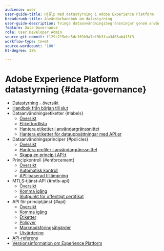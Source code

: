 ```yaml
---
audience: user
user-guide-title: Hjälp med datastyrning i Adobe Experience Platform
breadcrumb-title: Användarhandbok om datastyrning
user-guide-description: Tvinga dataanvändningsbegränsningar genom användning av etiketter, marknadsföringsåtgärder och styrningspolicyer.
feature: Data Governance
role: User,Developer,Admin
source-git-commit: f129c215ebc5dc169b9a7ef9b3faa3463ab413f3
workflow-type: tm+mt
source-wordcount: '100'
ht-degree: 38%

---
```



# Adobe Experience Platform datastyrning {#data-governance}

* [Datastyrning - översikt](home.md)
* [Handbok från början till slut](./e2e.md)
* Dataanvändningsetiketter {#labels}
   * [Översikt](labels/overview.md)
   * [Etikettordlista](labels/reference.md)
   * [Hantera etiketter i användargränssnittet](labels/user-guide.md)
   * [Hantera etiketter för datauppsättningar med API:er](labels/dataset-api.md)
* Dataanvändningsprinciper {#policies}
   * [Översikt](policies/overview.md)
   * [Hantera profiler i användargränssnittet](policies/user-guide.md)
   * [Skapa en princip i API:t](policies/create.md)
* Principkontroll {#enforcement}
   * [Översikt](enforcement/overview.md)
   * [Automatisk kontroll](enforcement/auto-enforcement.md)
   * [API-baserad tillämpning](enforcement/api-enforcement.md)
* MTLS-tjänst-API {#mtls-api}
   * [Översikt](mtls-api/overview.md)
   * [Komma igång](mtls-api/getting-started.md)
   * [Slutpunkt för offentligt certifikat](mtls-api/public-certificate-endpoint.md)
* API för principtjänst {#api}
   * [Översikt](api/overview.md)
   * [Komma igång](api/getting-started.md)
   * [Etiketter](api/labels.md)
   * [Policyer](api/policies.md)
   * [Marknadsföringsåtgärder](api/marketing-actions.md)
   * [Utvärdering](api/evaluation.md)
* [API-referens](https://www.adobe.io/experience-platform-apis/references/policy-service/)
* [Versionsinformation om Experience Platform](https://experienceleague.adobe.com/sv/docs/experience-platform/release-notes/latest)